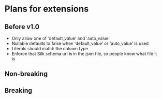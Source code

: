 
Plans for extensions
===============================

Before v1.0
-------------------------------

* Only allow one of 'default_value' and 'auto_value'
* Nullable defaults to false when 'default_value' or 'auto_value' is used
* Literals should match the column type
* Enforce that Silk schema url is in the json file, so people know what file it is

Non-breaking
-------------------------------


Breaking
-------------------------------


